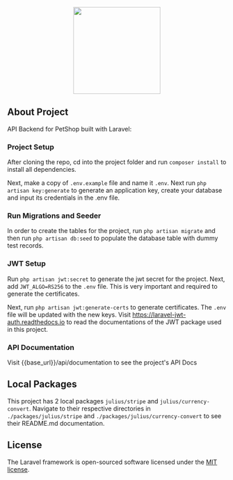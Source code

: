 <p align="center"><a href="https://laravel.com" target="_blank"><img src="https://www.buckhill.co.uk/assets/images/xlogo-blue.png.pagespeed.ic.PYdYfUPDLG.webp" width="200"></a></p>

## About Project

API Backend for PetShop built with Laravel:

### Project Setup

After cloning the repo, cd into the project folder and run ```composer install``` to install all dependencies.

Next, make a copy of ```.env.example``` file and name it ```.env```. Next run ```php artisan key:generate``` to generate an application key, create your database and input its credentials in the .env file.

### Run Migrations and Seeder

In order to create the tables for the project, run ```php artisan migrate``` and then run ```php artisan db:seed``` to populate the database table with dummy test records.

### JWT Setup

Run ```php artisan jwt:secret``` to generate the jwt secret for the project. Next, add ```JWT_ALGO=RS256``` to the ```.env``` file. This is very important and required to generate the certificates.

Next, run ```php artisan jwt:generate-certs``` to generate certificates. The ```.env``` file will be updated with the new keys. Visit https://laravel-jwt-auth.readthedocs.io to read the documentations of the JWT package used in this project.

### API Documentation

Visit {{base_url}}/api/documentation to see the project's API Docs

## Local Packages

This project has 2 local packages ```julius/stripe``` and ```julius/currency-convert```. Navigate to their respective directories in ```./packages/julius/stripe``` and ```./packages/julius/currency-convert``` to see their README.md documentation.

## License

The Laravel framework is open-sourced software licensed under the [MIT license](https://opensource.org/licenses/MIT).

